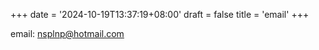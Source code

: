 +++
date = '2024-10-19T13:37:19+08:00'
draft = false
title = 'email'
+++


email: nsplnp@hotmail.com